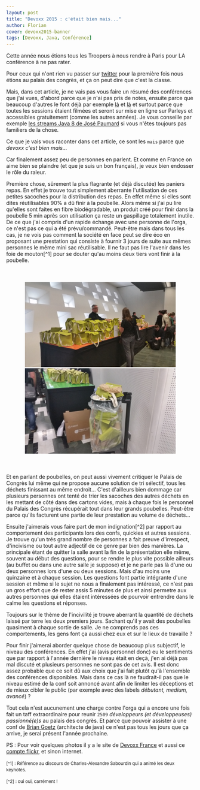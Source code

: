 ```yaml
---
layout: post
title: "Devoxx 2015 : c'était bien mais..."
author: Florian
cover: devoxx2015-banner
tags: [Devoxx, Java, Conférence]
---
```


Cette année nous étions tous les Troopers à nous rendre à Paris pour LA conférence à ne pas rater.

Pour ceux qui n'ont rien vu passer sur [twitter](https://twitter.com/search?q=%23DevoxxFR&src=tyah) pour la première fois nous étions au palais des congrès, et ça on peut dire que c'est la classe.

<!-- break -->

Mais, dans cet article, je ne vais pas vous faire un résumé des conférences que j'ai vues, d'abord parce que je n'ai pas pris de notes, 
ensuite parce que beaucoup d'autres le font déjà par exemple [là](http://agileek.github.io/) et [là](http://javamind-fr.blogspot.fr/) et surtout parce que toutes les sessions étaient filmées et 
seront sur mise en ligne sur Parleys et accessibles gratuitement (comme les autres années). 
Je vous conseille par exemple [les streams Java 8 de José Paumard](https://www.parleys.com/tutorial/java-8-streams-collectors-patterns-performances-parallelisation) 
si vous n'êtes toujours pas familiers de la chose.

Ce que je vais vous raconter dans cet article, ce sont les `mais` parce que _devoxx c'est bien mais..._ 

Car finalement assez peu de personnes en parlent. Et comme en France on aime bien se plaindre (et que je suis un bon français), je veux  bien endosser le rôle du raleur.

Première chose, sûrement la plus flagrante (et déjà discutée) les paniers repas. 
En effet je trouve tout simplement aberrante l'utilisation de ces petites sacoches pour la distribution des repas. 
En effet même si elles sont dites réutilisables 90% a dû finir à la poubelle. 
Alors même si j'ai pu lire qu'elles sont faites en fibre biodégradable, un produit créé pour finir dans la poubelle 5 min après son utilisation ça reste un gaspillage totalement inutile. 
De ce que j'ai compris d'un rapide échange avec une personne de l'orga, ce n'est pas ce qui a été prévu/commandé. 
Peut-être mais dans tous les cas, je ne vois pas comment la société en face peut se dire éco en proposant une prestation qui consiste à fournir 3 jours de suite aux mêmes personnes le même mini sac réutilisable. 
Il ne faut pas lire l'avenir dans les foie de mouton[^1] pour se douter qu'au moins deux tiers vont finir à la poubelle.

<div style="text-align:center;margin:50px">
  <a href="/images/postDevoxx2015/devoxx2015_1.jpg" data-lightbox="group-2" title="Les sac pour les sandwiches..." class="inlineBoxes">
    <img class="medium" src="/images/postDevoxx2015/devoxx2015_1.jpg" alt="Les sac pour les sandwiches..."/>
  </a>
  <a href="/images/postDevoxx2015/devoxx2015_2.jpg" data-lightbox="group-2" title="... qui finissent à la poubelle" class="inlineBoxes">
    <img class="medium" src="/images/postDevoxx2015/devoxx2015_2.jpg" alt="... qui finissent à la poubelle"/>
  </a>
</div>

Et en parlant de poubelles, on peut aussi vivement critiquer le Palais de Congrès lui même qui ne propose aucune solution de tri sélectif, tous les déchets finissant au même endroit...
C'est d'ailleurs bien dommage car plusieurs personnes ont tenté de trier les sacoches des autres déchets en les mettant de côté dans des cartons vides, mais à chaque fois le personnel du Palais des Congrès récupérait tout dans leur grands poubelles. Peut-être parce qu'ils facturent une partie de leur prestation au volume de déchets...


Ensuite j'aimerais vous faire part de mon indignation[^2] par rapport au comportement des participants lors des confs, quickies et autres sessions. 
Je trouve qu'un trés grand nombre de personnes a fait preuve d'irrespect, d'incivisme ou tout autre adjectif de ce genre par bien des manières. 
La principale étant de quitter la salle avant la fin de la présentation elle même, souvent au début des questions, pour se rendre le plus vite possible ailleurs (au buffet ou dans une autre salle je suppose) 
et je ne parle pas là d'une ou deux personnes lors d'une ou deux sessions. Mais d'au moins une quinzaine et à chaque session. Les questions font partie intégrante d'une session et même si le sujet ne nous a finalement pas intéressé, ce n'est pas un gros effort que de rester assis 5 minutes de plus et ainsi permetre aux autres personnes qui elles étaient intéressées de pourvoir entrendre dans le calme les questions et réponses.

Toujours sur le thème de l'incivilité je trouve aberrant la quantité de déchets laissé par terre les deux premiers jours. Sachant qu'il y avait des poubelles quasiment à chaque sortie de salle. Je ne comprends pas ces comportements, les gens font ça aussi chez eux et sur le lieux de travaille ?

Pour finir j'aimerai aborder quelque chose de beaucoup plus subjectif, le niveau des conférences. En effet j'ai (avis personnel donc) 
eu le sentiments que par rapport à l'année dernière le niveau était en deçà, j'en ai déjà pas mal discuté et plusieurs personnes ne sont pas de cet avis. 
Il est donc assez probable que ce soit dû aux choix que j'ai fait plutôt qu'à l'ensemble des conférences disponibles. 
Mais dans ce cas là ne faudrait-il pas que le niveau estimé de la conf soit annoncé avant afin de limiter les déceptions et de mieux cibler le public (par exemple avec des labels _débutant, medium, avancé_) ?


Tout cela n'est aucunement une charge contre l'orga qui a encore une fois fait un taff extraordinaire pour reunir `2509` _développeurs (et développeuses) passionné(e)s_ au palais des congrès. 
Et parce que pouvoir assister à une conf de [Brian Goetz](https://twitter.com/briangoetz) (architecte de java) ce n'est pas tous les jours que ça arrive, je serai présent l'année prochaine. 


PS : Pour voir quelques photos il y a le site de [Devoxx France](http://www.devoxx.fr/2015/04/devoxx-france-2015-en-images/) et aussi ce [compte flickr](https://m.flickr.com/#/photos/123583479@N03/sets/72157651881953421), et sinon internet.


<small>[^1] : Référence au discours de Charles-Alexandre Sabourdin qui a animé les deux keynotes.</small>

<small>[^2] : oui oui, carrément !</small> 
